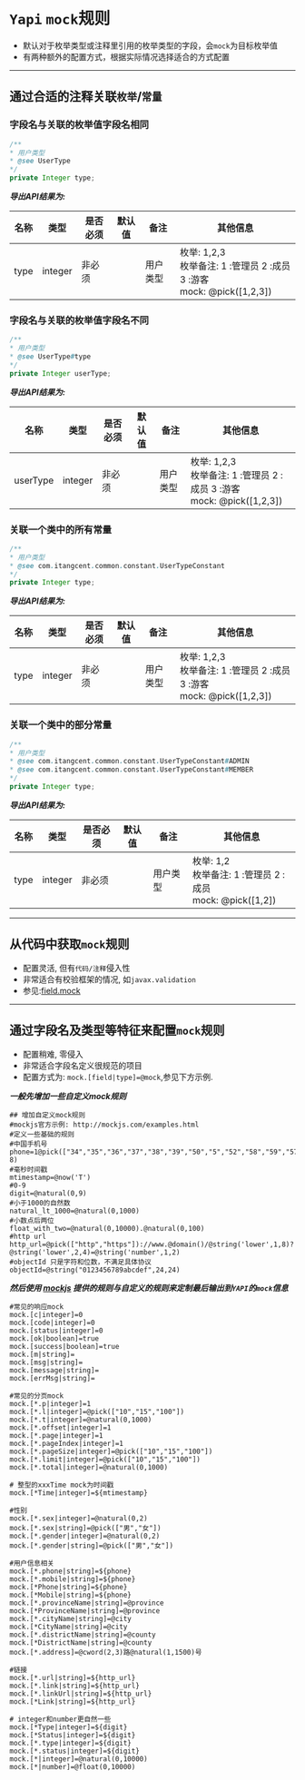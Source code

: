# `Yapi` `mock`规则

- 默认对于枚举类型或注释里引用的枚举类型的字段，会`mock`为目标枚举值
- 有两种额外的配置方式，根据实际情况选择适合的方式配置

---

## 通过合适的注释关联`枚举`/`常量`

### 字段名与关联的枚举值字段名相同

```java
/**
* 用户类型
* @see UserType
*/
private Integer type;
```

***导出API结果为:***

| 名称 | 类型 | 是否必须 | 默认值 | 备注 | 其他信息 |
| --- | --- | --- | --- | --- | --- |
| type | integer | 非必须 | | 用户类型 | 枚举: 1,2,3<br>枚举备注: 1 :管理员 2 :成员 3 :游客<br>mock: @pick([1,2,3]) |


### 字段名与关联的枚举值字段名不同

```java
/**
* 用户类型
* @see UserType#type
*/
private Integer userType;
```


***导出API结果为:***

| 名称 | 类型 | 是否必须 | 默认值 | 备注 | 其他信息 |
| --- | --- | --- | --- | --- | --- |
| userType | integer | 非必须 | | 用户类型 | 枚举: 1,2,3<br>枚举备注: 1 :管理员 2 :成员 3 :游客<br>mock: @pick([1,2,3]) |


### 关联一个类中的所有常量

```java
/**
* 用户类型
* @see com.itangcent.common.constant.UserTypeConstant
*/
private Integer type;
```


***导出API结果为:***

| 名称 | 类型 | 是否必须 | 默认值 | 备注 | 其他信息 |
| --- | --- | --- | --- | --- | --- |
| type | integer | 非必须 | | 用户类型 | 枚举: 1,2,3<br>枚举备注: 1 :管理员 2 :成员 3 :游客<br>mock: @pick([1,2,3]) |

### 关联一个类中的部分常量

```java
/**
* 用户类型
* @see com.itangcent.common.constant.UserTypeConstant#ADMIN
* @see com.itangcent.common.constant.UserTypeConstant#MEMBER
*/
private Integer type;
```

***导出API结果为:***

| 名称 | 类型 | 是否必须 | 默认值 | 备注 | 其他信息 |
| --- | --- | --- | --- | --- | --- |
| type | integer | 非必须 | | 用户类型 | 枚举: 1,2<br>枚举备注: 1 :管理员 2 :成员 <br>mock: @pick([1,2]) |


---

## 从代码中获取`mock`规则

- 配置灵活, 但有`代码/注释`侵入性
- 非常适合有校验框架的情况, 如`javax.validation`
- 参见:[field.mock](rules/field_mock.md)

---

## 通过字段名及类型等特征来配置`mock`规则

- 配置稍难, 零侵入
- 非常适合字段名定义很规范的项目
- 配置方式为: ```mock.[field|type]=@mock```,参见下方示例.

***一般先增加一些自定义mock规则***

```properties
## 增加自定义mock规则
#mockjs官方示例: http://mockjs.com/examples.html
#定义一些基础的规则
#中国手机号
phone=1@pick(["34","35","36","37","38","39","50","5","52","58","59","57","82","87","88","70","47","30","3","32","55","56","85","86","33","53","80","89"])@string("number", 8)
#毫秒时间戳
mtimestamp=@now('T')
#0-9
digit=@natural(0,9)
#小于1000的自然数
natural_lt_1000=@natural(0,1000)
#小数点后两位
float_with_two=@natural(0,10000).@natural(0,100)
#http url
http_url=@pick(["http","https"])://www.@domain()/@string('lower',1,8)?@string('lower',2,4)=@string('number',1,2)
#objectId 只是字符和位数，不满足具体协议
objectId=@string("0123456789abcdef",24,24)
```

***然后使用 [mockjs](http://mockjs.com/examples.html) 提供的规则与自定义的规则来定制最后输出到`YAPI`的`mock`信息***

```properties
#常见的响应mock
mock.[c|integer]=0
mock.[code|integer]=0
mock.[status|integer]=0
mock.[ok|boolean]=true
mock.[success|boolean]=true
mock.[m|string]=
mock.[msg|string]=
mock.[message|string]=
mock.[errMsg|string]=

#常见的分页mock
mock.[*.p|integer]=1
mock.[*.l|integer]=@pick(["10","15","100"])
mock.[*.t|integer]=@natural(0,1000)
mock.[*.offset|integer]=1
mock.[*.page|integer]=1
mock.[*.pageIndex|integer]=1
mock.[*.pageSize|integer]=@pick(["10","15","100"])
mock.[*.limit|integer]=@pick(["10","15","100"])
mock.[*.total|integer]=@natural(0,1000)

# 整型的xxxTime mock为时间戳
mock.[*Time|integer]=${mtimestamp}

#性别
mock.[*.sex|integer]=@natural(0,2)
mock.[*.sex|string]=@pick(["男","女"])
mock.[*.gender|integer]=@natural(0,2)
mock.[*.gender|string]=@pick(["男","女"])

#用户信息相关
mock.[*.phone|string]=${phone}
mock.[*.mobile|string]=${phone}
mock.[*Phone|string]=${phone}
mock.[*Mobile|string]=${phone}
mock.[*.provinceName|string]=@province
mock.[*ProvinceName|string]=@province
mock.[*.cityName|string]=@city
mock.[*CityName|string]=@city
mock.[*.districtName|string]=@county
mock.[*DistrictName|string]=@county
mock.[*.address]=@cword(2,3)路@natural(1,1500)号

#链接
mock.[*.url|string]=${http_url}
mock.[*.link|string]=${http_url}
mock.[*.linkUrl|string]=${http_url}
mock.[*Link|string]=${http_url}

# integer和number更自然一些
mock.[*Type|integer]=${digit}
mock.[*Status|integer]=${digit}
mock.[*.type|integer]=${digit}
mock.[*.status|integer]=${digit}
mock.[*|integer]=@natural(0,10000)
mock.[*|number]=@float(0,10000)

```



